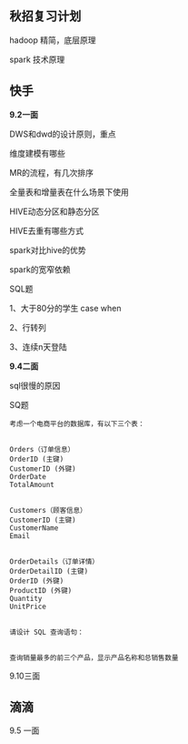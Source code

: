 ## 秋招复习计划

hadoop 精简，底层原理

spark 技术原理

## 快手

**9.2一面**

DWS和dwd的设计原则，重点

维度建模有哪些

MR的流程，有几次排序

全量表和增量表在什么场景下使用

HIVE动态分区和静态分区

HIVE去重有哪些方式

spark对比hive的优势

spark的宽窄依赖

SQL题

1、大于80分的学生 case when

2、行转列

3、连续n天登陆

**9.4二面**

sql很慢的原因

SQ题

```
考虑一个电商平台的数据库，有以下三个表：


Orders（订单信息）
OrderID (主键)
CustomerID (外键)
OrderDate
TotalAmount


Customers（顾客信息）
CustomerID (主键)
CustomerName
Email


OrderDetails（订单详情）
OrderDetailID (主键)
OrderID (外键)
ProductID (外键)
Quantity
UnitPrice


请设计 SQL 查询语句：


查询销量最多的前三个产品，显示产品名称和总销售数量
```

9.10三面

## 滴滴

9.5 一面
